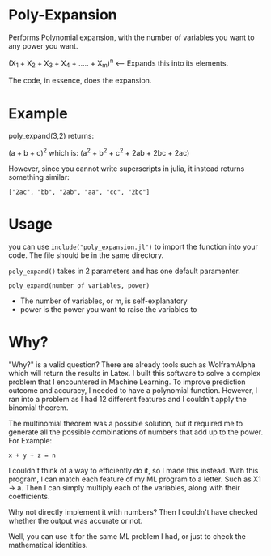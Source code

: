 # Poly-Expansion
Performs Polynomial expansion, with the number of variables you want to any power you want.

(X<sub>1</sub> + X<sub>2</sub> +  X<sub>3</sub> +  X<sub>4</sub> + ..... +  X<sub>m</sub>)<sup>n</sup> <-- Expands this into its elements.

The code, in essence, does the expansion.

# Example
poly_expand(3,2) returns:

(a + b + c)<sup>2</sup>
which is: (a<sup>2</sup> + b<sup>2</sup> + c<sup>2</sup> + 2ab + 2bc + 2ac)

However, since you cannot write superscripts in julia, it instead returns something similar:

`["2ac", "bb", "2ab", "aa", "cc", "2bc"]`

# Usage
you can use `include("poly_expansion.jl")` to import the function into your code. The file should be in the same directory.


`poly_expand()` takes in 2 parameters and has one default paramenter.

`poly_expand(number of variables, power)`

+ The number of variables, or m, is self-explanatory
+ power is the power you want to raise the variables to

# Why?
"Why?" is a valid question? There are already tools such as WolframAlpha which will return the results in Latex. I built this software to solve a complex problem that I encountered in Machine Learning. To improve prediction outcome and accuracy, I needed to have a polynomial function. However, I ran into a problem as I had 12 different features and I couldn't apply the binomial theorem.

The multinomial theorem was a possible solution, but it required me to generate all the possible combinations of numbers that add up to the power. For Example:

`x + y + z = n`

I couldn't think of a way to efficiently do it, so I made this instead. With this program, I can match each feature of my ML program to a letter. Such as X1 -> a. Then I can simply multiply each of the variables, along with their coefficients.


Why not directly implement it with numbers? Then I couldn't have checked whether the output was accurate or not.


Well, you can use it for the same ML problem I had, or just to check the mathematical identities.
